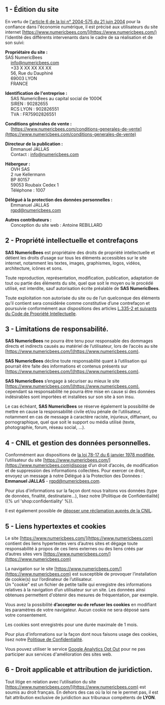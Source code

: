 ## 1 - Édition du site

En vertu de [l'article 6 de la loi n° 2004-575 du 21 juin 2004](https://www.legifrance.gouv.fr/loda/id/JORFTEXT000000801164/#LEGIARTI000042038977) pour la confiance dans l'économie numérique, il est précisé aux utilisateurs du site internet [https://www.numericbees.com/](https://www.numericbees.com/) l'identité des différents intervenants dans le cadre de sa réalisation et de son suivi:

**Propriétaire du site :**  
SAS NumericBees  
  info@numericbees.com  
  +33 X XX XX XX XX  
  56, Rue du Dauphiné  
  69003 LYON  
  FRANCE  

**Identification de l'entreprise :**  
  SAS NumericBees au capital social de 1000€  
  SIREN : 90282655  
  RCS LYON : 902826551  
  TVA : FR75902826551

**Conditions générales de vente :**  
  [https://www.numericbees.com/conditions-generales-de-vente](https://www.numericbees.com/conditions-generales-de-vente)

**Directeur de la publication :**  
  Emmanuel JALLAS  
  Contact : [info@numericbees.com](mailto:info@numericbees.com)

**Hébergeur :**  
  OVH SAS  
  2 rue Kellermann  
  BP 80157  
  59053 Roubaix Cedex 1  
  Téléphone : 1007  

**Délégué à la protection des données personnelles :**  
  Emmanuel JALLAS  
  [rgpd@numericbees.com](mailto:rgpd@numericbees.com)

**Autres contributeurs :**  
  Conception du site web : Antoine REBILLARD

## 2 - Propriété intellectuelle et contrefaçons

**SAS NumericBees** est propriétaire des droits de propriété intellectuelle et détient les droits d’usage sur tous les éléments accessibles sur le site internet, notamment les textes, images, graphismes, logos, vidéos, architecture, icônes et sons.

Toute reproduction, représentation, modification, publication, adaptation de tout ou partie des éléments du site, quel que soit le moyen ou le procédé utilisé, est interdite, sauf autorisation écrite préalable de **SAS NumericBees**.

Toute exploitation non autorisée du site ou de l’un quelconque des éléments qu’il contient sera considérée comme constitutive d’une contrefaçon et poursuivie conformément aux dispositions des articles [L.335-2 et suivants du Code de Propriété Intellectuelle](https://www.legifrance.gouv.fr/codes/article_lc/LEGIARTI000032655082/).

## 3 - Limitations de responsabilité.

**SAS NumericBees** ne pourra être tenu pour responsable des dommages directs et indirects causés au matériel de l’utilisateur, lors de l’accès au site [https://www.numericbees.com/](https://www.numericbees.com).

**SAS NumericBees** décline toute responsabilité quant à l’utilisation qui pourrait être faite des informations et contenus présents sur [https://www.numericbees.com/](https://www.numericbees.com).

**SAS NumericBees** s’engage à sécuriser au mieux le site [https://www.numericbees.com/](https://www.numericbees.com), cependant sa responsabilité ne pourra être mise en cause si des données indésirables sont importées et installées sur son site à son insu.

Le cas échéant, **SAS NumericBees** se réserve également la possibilité de mettre en cause la responsabilité civile et/ou pénale de l’utilisateur, notamment en cas de message à caractère raciste, injurieux, diffamant, ou pornographique, quel que soit le support ou média utilisé (texte, photographie, forum, réseau social, …).

## 4 - CNIL et gestion des données personnelles.

Conformément aux dispositions de [la loi 78-17 du 6 janvier 1978 modifiée](https://www.legifrance.gouv.fr/loda/id/JORFTEXT000000886460/), l’utilisateur du site [https://www.numericbees.com/](https://www.numericbees.com)dispose d’un droit d’accès, de modification et de suppression des informations collectées. Pour exercer ce droit, envoyez un message à notre Délégué à la Protection des Données : **Emmanuel JALLAS** - [rgpd@numericbees.com](mailto:rgpd@numericbees.com).

Pour plus d'informations sur la façon dont nous traitons vos données (type de données, finalité, destinataire...), lisez notre [Politique de Confidentialité]({% url 'shop:confidentiality' %}).

Il est également possible de [déposer une réclamation auprès de la CNIL](https://www.cnil.fr/fr/plaintes).

## 5 - Liens hypertextes et cookies

Le site [https://www.numericbees.com/](https://www.numericbees.com) contient des liens hypertextes vers d’autres sites et dégage toute responsabilité à propos de ces liens externes ou des liens créés par d’autres sites vers [https://www.numericbees.com/](https://www.numericbees.com) 

La navigation sur le site [https://www.numericbees.com/](https://www.numericbees.com) est susceptible de provoquer l’installation de cookie(s) sur l’ordinateur de l’utilisateur.  
Un "cookie" est un fichier de petite taille qui enregistre des informations relatives à la navigation d’un utilisateur sur un site. Les données ainsi obtenues permettent d'obtenir des mesures de fréquentation, par exemple.

Vous avez la possibilité **d’accepter ou de refuser les cookies** en modifiant les paramètres de votre navigateur. Aucun cookie ne sera déposé sans votre consentement.

Les cookies sont enregistrés pour une durée maximale de 1 mois.

Pour plus d'informations sur la façon dont nous faisons usage des cookies, lisez notre [Politique de Confidentialité](https://www.numericbees.com/confidentiality).

Vous pouvez utiliser le service [Google Analytics Opt Out](https://tools.google.com/dlpage/gaoptout) pour ne pas participer aux services d'amélioration des sites web.

## 6 - Droit applicable et attribution de juridiction.

Tout litige en relation avec l’utilisation du site [https://www.numericbees.com/](https://www.numericbees.com) est soumis au droit français. En dehors des cas où la loi ne le permet pas, il est fait attribution exclusive de juridiction aux tribunaux compétents de **LYON**.